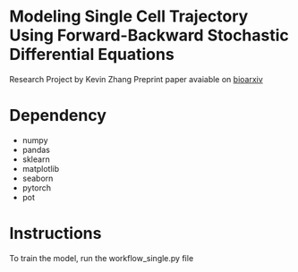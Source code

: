 # Modeling Single Cell Trajectory Using Forward-Backward Stochastic Differential Equations
Research Project by Kevin Zhang
Preprint paper avaiable on [bioarxiv]("https://www.biorxiv.org/content/10.1101/2023.08.10.552373v1.abstract")

# Dependency
- numpy
- pandas
- sklearn
- matplotlib
- seaborn
- pytorch
- pot
 
# Instructions

To train the model, run the workflow_single.py file
